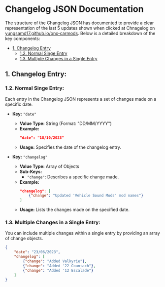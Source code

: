 # Changelog JSON Documentation

The structure of the Changelog JSON has documented to provide a clear representation of the last 5 updates shown when clicked at Chnagelog on [yungsamd17.github.io/onx-carmods](https://yungsamd17.github.io/onx-carmods/). Below is a detailed breakdown of the key components:

- [1. Changelog Entry](#1-changelog-entry)
  - [1.2. Normal Singe Entry](#12-normal-single-entry)
  - [1.3. Multiple Changes in a Single Entry](#13-multiple-changes-in-a-single-entry)

## 1. Changelog Entry:

### 1.2. Normal Singe Entry:

Each entry in the Changelog JSON represents a set of changes made on a specific date.

- **Key:** `"date"`
  - **Value Type:** String (Format: "DD/MM/YYYY")
  - **Example:**
    ```json
    "date": "18/10/2023"
    ```
  - **Usage:** Specifies the date of the changelog entry.

- **Key:** `"changelog"`
  - **Value Type:** Array of Objects
  - **Sub-Keys:**
    - `"change"`: Describes a specific change made.
  - **Example:**
    ```json
    "changelog": [
        {"change": "Updated 'Vehicle Sound Mods' mod names"}
    ]
    ```
  - **Usage:** Lists the changes made on the specified date.

### 1.3. Multiple Changes in a Single Entry:

You can include multiple changes within a single entry by providing an array of change objects.

```json
{
    "date": "23/06/2023",
    "changelog": [
        {"change": "Added Valkyrie"},
        {"change": "Added '22 Countach"},
        {"change": "Added '12 Escalade"}
    ]
}
